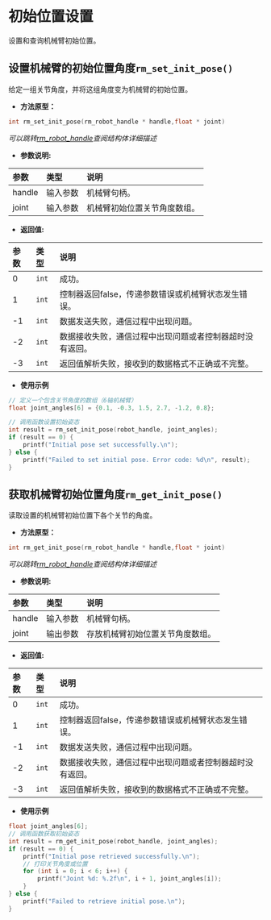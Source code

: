 # 初始位置设置

设置和查询机械臂初始位置。

## 设置机械臂的初始位置角度`rm_set_init_pose()`

给定一组关节角度，并将这组角度变为机械臂的初始位置。

- **方法原型：**

```C
int rm_set_init_pose(rm_robot_handle * handle,float * joint)
```

*可以跳转[rm_robot_handle](../struct/rm_robot_handle.md)查阅结构体详细描述*

- **参数说明:**

|   参数    |   类型    |   说明    |
| :--- | :--- | :--- |
|   handle  |    输入参数    |    机械臂句柄。    |
|  joint  |    输入参数    |    机械臂初始位置关节角度数组。    |

- **返回值:**

|   参数    |   类型    |   说明    |
| :--- | :--- | :--- |
|   0  |    `int`    |    成功。    |
|   1  |    `int`    |    控制器返回false，传递参数错误或机械臂状态发生错误。    |
|  -1  |    `int`    |    数据发送失败，通信过程中出现问题。    |
|  -2  |    `int`    |    数据接收失败，通信过程中出现问题或者控制器超时没有返回。    |
|  -3  |    `int`    |    返回值解析失败，接收到的数据格式不正确或不完整。    |

- **使用示例**
  
```C
// 定义一个包含关节角度的数组（6轴机械臂）  
float joint_angles[6] = {0.1, -0.3, 1.5, 2.7, -1.2, 0.8};  

// 调用函数设置初始姿态  
int result = rm_set_init_pose(robot_handle, joint_angles);  
if (result == 0) { 
    printf("Initial pose set successfully.\n");  
} else {  
    printf("Failed to set initial pose. Error code: %d\n", result);  
} 
```

## 获取机械臂初始位置角度`rm_get_init_pose()`

读取设置的机械臂初始位置下各个关节的角度。

- **方法原型：**

```C
int rm_get_init_pose(rm_robot_handle * handle,float * joint)
```

*可以跳转[rm_robot_handle](../struct/rm_robot_handle.md)查阅结构体详细描述*

- **参数说明:**

|   参数    |   类型    |   说明    |
| :--- | :--- | :--- |
|   handle  |    输入参数    |    机械臂句柄。    |
|  joint  |    输出参数    |    存放机械臂初始位置关节角度数组。    |

- **返回值:**

|   参数    |   类型    |   说明    |
| :--- | :--- | :--- |
|   0  |    `int`    |    成功。    |
|   1  |    `int`    |    控制器返回false，传递参数错误或机械臂状态发生错误。    |
|  -1  |    `int`    |    数据发送失败，通信过程中出现问题。    |
|  -2  |    `int`    |    数据接收失败，通信过程中出现问题或者控制器超时没有返回。    |
|  -3  |    `int`    |    返回值解析失败，接收到的数据格式不正确或不完整。    |

- **使用示例**
  
```C
float joint_angles[6];  
// 调用函数获取初始姿态  
int result = rm_get_init_pose(robot_handle, joint_angles);  
if (result == 0) { 
    printf("Initial pose retrieved successfully.\n");  
    // 打印关节角度或位置 
    for (int i = 0; i < 6; i++) {  
        printf("Joint %d: %.2f\n", i + 1, joint_angles[i]);  
    }  
} else {  
    printf("Failed to retrieve initial pose.\n");  
}  
```
